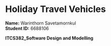 # Holiday Travel Vehicles

**Name:** Warinthorn Savetamornkul  
**Student ID:** 6688106

**ITCS382_Software Design and Modelling**

